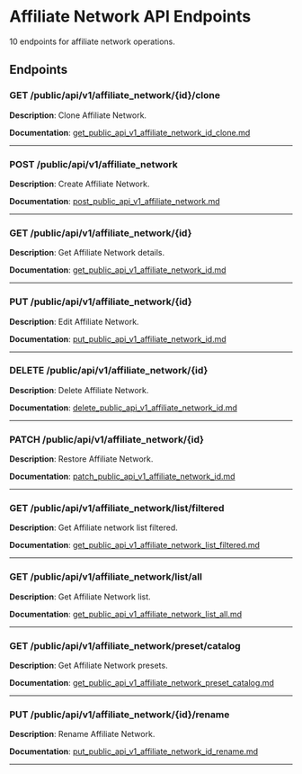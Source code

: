# Affiliate Network API Endpoints

10 endpoints for affiliate network operations.

## Endpoints

### GET /public/api/v1/affiliate_network/{id}/clone

**Description**: Clone Affiliate Network.

**Documentation**: [get_public_api_v1_affiliate_network_id_clone.md](get_public_api_v1_affiliate_network_id_clone.md)

---

### POST /public/api/v1/affiliate_network

**Description**: Create Affiliate Network.

**Documentation**: [post_public_api_v1_affiliate_network.md](post_public_api_v1_affiliate_network.md)

---

### GET /public/api/v1/affiliate_network/{id}

**Description**: Get Affiliate Network details.

**Documentation**: [get_public_api_v1_affiliate_network_id.md](get_public_api_v1_affiliate_network_id.md)

---

### PUT /public/api/v1/affiliate_network/{id}

**Description**: Edit Affiliate Network.

**Documentation**: [put_public_api_v1_affiliate_network_id.md](put_public_api_v1_affiliate_network_id.md)

---

### DELETE /public/api/v1/affiliate_network/{id}

**Description**: Delete Affiliate Network.

**Documentation**: [delete_public_api_v1_affiliate_network_id.md](delete_public_api_v1_affiliate_network_id.md)

---

### PATCH /public/api/v1/affiliate_network/{id}

**Description**: Restore Affiliate Network.

**Documentation**: [patch_public_api_v1_affiliate_network_id.md](patch_public_api_v1_affiliate_network_id.md)

---

### GET /public/api/v1/affiliate_network/list/filtered

**Description**: Get Affiliate network list filtered.

**Documentation**: [get_public_api_v1_affiliate_network_list_filtered.md](get_public_api_v1_affiliate_network_list_filtered.md)

---

### GET /public/api/v1/affiliate_network/list/all

**Description**: Get Affiliate Network list.

**Documentation**: [get_public_api_v1_affiliate_network_list_all.md](get_public_api_v1_affiliate_network_list_all.md)

---

### GET /public/api/v1/affiliate_network/preset/catalog

**Description**: Get Affiliate Network presets.

**Documentation**: [get_public_api_v1_affiliate_network_preset_catalog.md](get_public_api_v1_affiliate_network_preset_catalog.md)

---

### PUT /public/api/v1/affiliate_network/{id}/rename

**Description**: Rename Affiliate Network.

**Documentation**: [put_public_api_v1_affiliate_network_id_rename.md](put_public_api_v1_affiliate_network_id_rename.md)

---

